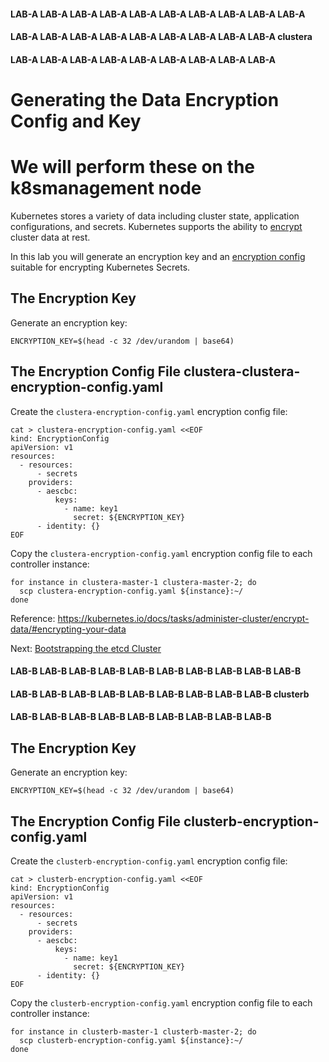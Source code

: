 #### LAB-A LAB-A LAB-A LAB-A LAB-A LAB-A LAB-A LAB-A LAB-A LAB-A
#### LAB-A LAB-A LAB-A LAB-A LAB-A LAB-A LAB-A LAB-A LAB-A clustera
#### LAB-A LAB-A LAB-A LAB-A LAB-A LAB-A LAB-A LAB-A LAB-A

# Generating the Data Encryption Config and Key
# We will perform these on the k8smanagement node

Kubernetes stores a variety of data including cluster state, application configurations, and secrets. Kubernetes supports the ability to [encrypt](https://kubernetes.io/docs/tasks/administer-cluster/encrypt-data) cluster data at rest.

In this lab you will generate an encryption key and an [encryption config](https://kubernetes.io/docs/tasks/administer-cluster/encrypt-data/#understanding-the-encryption-at-rest-configuration) suitable for encrypting Kubernetes Secrets.

## The Encryption Key

Generate an encryption key:

```
ENCRYPTION_KEY=$(head -c 32 /dev/urandom | base64)
```

## The Encryption Config File  clustera-clustera-encryption-config.yaml

Create the `clustera-encryption-config.yaml` encryption config file:

```
cat > clustera-encryption-config.yaml <<EOF
kind: EncryptionConfig
apiVersion: v1
resources:
  - resources:
      - secrets
    providers:
      - aescbc:
          keys:
            - name: key1
              secret: ${ENCRYPTION_KEY}
      - identity: {}
EOF
```

Copy the `clustera-encryption-config.yaml` encryption config file to each controller instance:

```
for instance in clustera-master-1 clustera-master-2; do
  scp clustera-encryption-config.yaml ${instance}:~/
done
```
Reference: https://kubernetes.io/docs/tasks/administer-cluster/encrypt-data/#encrypting-your-data

Next: [Bootstrapping the etcd Cluster](07-bootstrapping-etcd.md)

#### LAB-B LAB-B LAB-B LAB-B LAB-B LAB-B LAB-B LAB-B LAB-B LAB-B
#### LAB-B LAB-B LAB-B LAB-B LAB-B LAB-B LAB-B LAB-B LAB-B clusterb
#### LAB-B LAB-B LAB-B LAB-B LAB-B LAB-B LAB-B LAB-B LAB-B

## The Encryption Key

Generate an encryption key:

```
ENCRYPTION_KEY=$(head -c 32 /dev/urandom | base64)
```

## The Encryption Config File  clusterb-encryption-config.yaml

Create the `clusterb-encryption-config.yaml` encryption config file:

```
cat > clusterb-encryption-config.yaml <<EOF
kind: EncryptionConfig
apiVersion: v1
resources:
  - resources:
      - secrets
    providers:
      - aescbc:
          keys:
            - name: key1
              secret: ${ENCRYPTION_KEY}
      - identity: {}
EOF
```

Copy the `clusterb-encryption-config.yaml` encryption config file to each controller instance:

```
for instance in clusterb-master-1 clusterb-master-2; do
  scp clusterb-encryption-config.yaml ${instance}:~/
done
```

